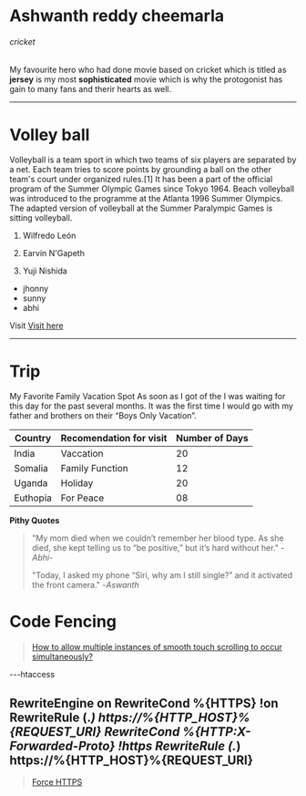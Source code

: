 # Ashwanth reddy cheemarla
###### cricket
My favourite hero who had done movie based on cricket which is titled as **jersey** is my most **sophisticated** movie which is why the protogonist has gain to many fans and therir hearts as well.

---
# Volley ball
Volleyball is a team sport in which two teams of six players are separated by a net. Each team tries to score points by grounding a ball on the other team's court under organized rules.[1] It has been a part of the official program of the Summer Olympic Games since Tokyo 1964. Beach volleyball was introduced to the programme at the Atlanta 1996 Summer Olympics. The adapted version of volleyball at the Summer Paralympic Games is sitting volleyball.

1. Wilfredo León

2. Earvin N'Gapeth

3. Yuji Nishida

- jhonny
- sunny
- abhi

Visit [Visit here](/AboutMe.md)


---
# Trip
My Favorite Family Vacation Spot As soon as I got of the I was waiting for this day for the past several months. It was the first time I would go with my father and brothers on their “Boys Only Vacation”.

| **Country** | **Recomendation for visit** | **Number of Days**|
|-------------|-----------------------------|-------------------|
|India        | Vaccation                   | 20                |
|Somalia      | Family Function             |12                 |
|Uganda       | Holiday                     | 20                |
|Euthopia     | For Peace                   | 08                |

**Pithy Quotes**

> "My mom died when we couldn’t remember her blood type. As she died, she kept telling us to “be positive,” but it’s hard without her." -_Abhi_-
>
>"Today, I asked my phone “Siri, why am I still single?” and it activated the front camera." -_Aswanth_


# Code Fencing

>[How to allow multiple instances of smooth touch scrolling to occur simultaneously?](https://stackoverflow.com/?newreg=a6983256e8aa4c4fbec7aa5a95d3dae8)

---htaccess

RewriteEngine on
RewriteCond %{HTTPS} !on
RewriteRule (.*) https://%{HTTP_HOST}%{REQUEST_URI}
RewriteCond %{HTTP:X-Forwarded-Proto} !https
RewriteRule (.*) https://%{HTTP_HOST}%{REQUEST_URI}
---

>[Force HTTPS](https://css-tricks.com/snippets/htaccess/force-https/)